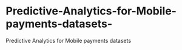 # Predictive-Analytics-for-Mobile-payments-datasets-
Predictive Analytics for Mobile payments datasets 
